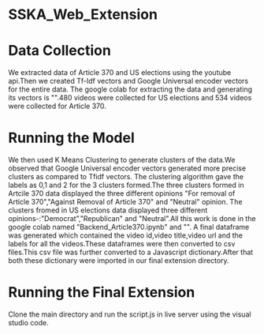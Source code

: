 # SSKA_Web_Extension

# Data Collection
We extracted data of Article 370 and US elections using the youtube api.Then we created Tf-Idf vectors and Google Universal encoder vectors for the entire data.
The google colab for extracting the data and generating its vectors is "".480 videos were collected for US elections and 534 videos were collected for Article 370.

# Running the Model
We then used K Means Clustering to generate clusters of the data.We observed that Google Universal encoder vectors generated more precise clusters as compared to Tfidf vectors.
The clustering algorithm gave the labels as 0,1 and 2 for the 3 clusters formed.The three clusters formed in Artcile 370 data displayed the three different opinions "For removal of Article 370","Against Removal of Article 370" and "Neutral" opinion.
The clusters fromed in US elections data displayed three different opinions-:"Democrat","Republican" and "Neutral".All this work is done in the google colab named "Backend_Article370.ipynb" and "".
A final dataframe was generated which contained the video id,video title,video url and the labels for all the videos.These dataframes were then converted to csv files.This csv file was further converted to a Javascript dictionary.After that both these dictionary were imported in our final extension directory.

# Running the Final Extension
Clone the main directory and run the script.js in live server using the visual studio code.

